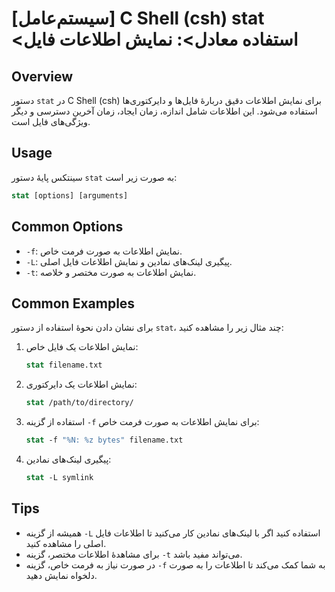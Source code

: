 # [سیستم‌عامل] C Shell (csh) stat <استفاده معادل>: نمایش اطلاعات فایل

## Overview
دستور `stat` در C Shell (csh) برای نمایش اطلاعات دقیق دربارهٔ فایل‌ها و دایرکتوری‌ها استفاده می‌شود. این اطلاعات شامل اندازه، زمان ایجاد، زمان آخرین دسترسی و دیگر ویژگی‌های فایل است.

## Usage
سینتکس پایهٔ دستور `stat` به صورت زیر است:

```csh
stat [options] [arguments]
```

## Common Options
- `-f`: نمایش اطلاعات به صورت فرمت خاص.
- `-L`: پیگیری لینک‌های نمادین و نمایش اطلاعات فایل اصلی.
- `-t`: نمایش اطلاعات به صورت مختصر و خلاصه.

## Common Examples
برای نشان دادن نحوهٔ استفاده از دستور `stat`، چند مثال زیر را مشاهده کنید:

1. نمایش اطلاعات یک فایل خاص:
   ```csh
   stat filename.txt
   ```

2. نمایش اطلاعات یک دایرکتوری:
   ```csh
   stat /path/to/directory/
   ```

3. استفاده از گزینه `-f` برای نمایش اطلاعات به صورت فرمت خاص:
   ```csh
   stat -f "%N: %z bytes" filename.txt
   ```

4. پیگیری لینک‌های نمادین:
   ```csh
   stat -L symlink
   ```

## Tips
- همیشه از گزینه `-L` استفاده کنید اگر با لینک‌های نمادین کار می‌کنید تا اطلاعات فایل اصلی را مشاهده کنید.
- برای مشاهدهٔ اطلاعات مختصر، گزینه `-t` می‌تواند مفید باشد.
- در صورت نیاز به فرمت خاص، گزینه `-f` به شما کمک می‌کند تا اطلاعات را به صورت دلخواه نمایش دهید.
